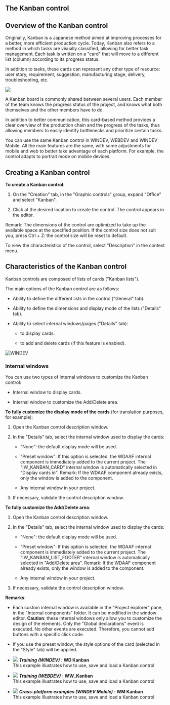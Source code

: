 
## The Kanban control
			

<a name="NOTE1"></a>
<a name="NOTE1_1"></a>


## Overview of the Kanban control
<a name="overview_the_kanban_control_ELTTEXTE000212"></a>
Originally, Kanban is a Japanese method aimed at improving processes for a better, more efficient production cycle.
Today, Kanban also refers to a method in which tasks are visually classified, allowing for better task management.
Each task is written on a "card" that will move to a different list (column) according to its progress status.

In addition to tasks, these cards can represent any other type of resource: user story, requirement, suggestion, manufacturing stage, delivery, troubleshooting, etc.

![](https://doc.pcsoft.fr/en-US/images/image.awp?langid=3&name=Kanban%20-%20Gala.png)


A Kanban board is commonly shared between several users. Each member of the team knows the progress status of the project, and knows what both themselves and the other members have to do.

In addition to better communication, this card-based method provides a clear overview of the production chain and the progress of the tasks, thus allowing members to easily identify bottlenecks and prioritize certain tasks.

You can use the same Kanban control in WINDEV, WEBDEV and WINDEV Mobile. All the main features are the same, with some adjustments for mobile and web to better take advantage of each platform. For example, the control adapts to portrait mode on mobile devices.



<a name="NOTE2"></a>
<a name="NOTE2_1"></a>


## Creating a Kanban control
<a name="creating_kanban_control_ELTTEXTE000236"></a>
**To create a Kanban control**:

1. On the "Creation" tab, in the "Graphic controls" group, expand "Office" and select "Kanban".

2. Click at the desired location to create the control. The control appears in the editor.




Remark: The dimensions of the control are optimized to take up the available space at the specified position. If the control size does not suit you, press Ctrl + Z: the control size will be reset to default.

To view the characteristics of the control, select "Description" in the context menu.



<a name="NOTE3"></a>
<a name="NOTE3_1"></a>


## Characteristics of the Kanban control
<a name="characteristics_the_kanban_control_ELTTEXTE000264"></a>
Kanban controls are composed of lists of cards ("Kanban lists"). 

The main options of the Kanban control are as follows: 

- Ability to define the different lists in the control ("General" tab). 

- Ability to define the dimensions and display mode of the lists ("Details" tab). 

- Ability to select internal windows/pages ("Details" tab): 

	- to display cards. 

	- to add and delete cards (if this feature is enabled).  








![WINDEV](https://doc.pcsoft.fr/ext/images/us/WD.png) 

### Internal windows
<a name="internal_windows_ELTPARAGRAPHE000084"></a>

You can use two types of internal windows to customize the Kanban control: 

- Internal window to display cards. 

- Internal window to customize the Add/Delete area. 




**To fully customize the display mode of the cards** (for translation purposes, for example):

1. Open the Kanban control description window. 

2. In the "Details" tab, select the internal window used to display the cards: 

	- "None": the default display mode will be used. 

	- "Preset window": If this option is selected, the WDAAF internal component is immediately added to the current project. The "IW_KANBAN_CARD" internal window is automatically selected in "Display cards in".
			Remark: If the WDAAF component already exists, only the window is added to the component.  

	- Any internal window in your project. 




3. If necessary, validate the control description window. 




**To fully customize the Add/Delete area**:

1. Open the Kanban control description window. 

2. In the "Details" tab, select the internal window used to display the cards: 

	- "None": the default display mode will be used. 

	- "Preset window": If this option is selected, the WDAAF internal component is immediately added to the current project. The "IW_KANBAN_LIST_FOOTER" internal window is automatically selected in "Add/Delete area". 
			Remark: If the WDAAF component already exists, only the window is added to the component.  

	- Any internal window in your project. 




3. If necessary, validate the control description window. 




**Remarks**: 

- Each custom internal window is available in the "Project explorer" pane, in the "Internal components" folder. It can be modified in the window editor. 
	**Caution**: these internal windows only allow you to customize the design of the elements. Only the "Global declarations" event is executed. No other events are executed. Therefore, you cannot add buttons with a specific click code. 

- If you use the preset window, the style options of the card (selected in the "Style" tab) will be applied.






- ![](https://doc.pcsoft.fr/en-US/images/image.awp?langid=3&name=WDKanban.gif) ***Training (WINDEV)*** : **WD Kanban** <br>This example illustrates how to use, save and load a Kanban control
- ![](https://doc.pcsoft.fr/en-US/images/image.awp?langid=3&name=WW_Kanban.gif) ***Training (WEBDEV)*** : **WW_Kanban** <br>This example illustrates how to use, save and load a Kanban control
- ![](https://doc.pcsoft.fr/en-US/images/image.awp?langid=3&name=WMKanban.gif) ***Cross-platform examples (WINDEV Mobile)*** : **WM Kanban** <br>This example illustrates how to use, save and load a Kanban control



